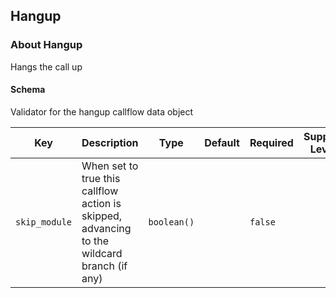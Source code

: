 ## Hangup

### About Hangup

Hangs the call up

#### Schema

Validator for the hangup callflow data object



Key | Description | Type | Default | Required | Support Level
--- | ----------- | ---- | ------- | -------- | -------------
`skip_module` | When set to true this callflow action is skipped, advancing to the wildcard branch (if any) | `boolean()` |   | `false` |  



